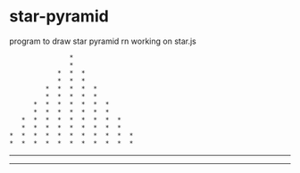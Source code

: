 # star-pyramid
  program to draw star pyramid 
  rn working on star.js

                   *
                   *
                *  *  *
                *  *  *
             *  *  *  *  *
             *  *  *  *  *
          *  *  *  *  *  *  *
          *  *  *  *  *  *  *
       *  *  *  *  *  *  *  *  *
       *  *  *  *  *  *  *  *  *
    *  *  *  *  *  *  *  *  *  *  *
    *  *  *  *  *  *  *  *  *  *  *
 *  *  *  *  *  *  *  *  *  *  *  *  *
 *  *  *  *  *  *  *  *  *  *  *  *  *  
